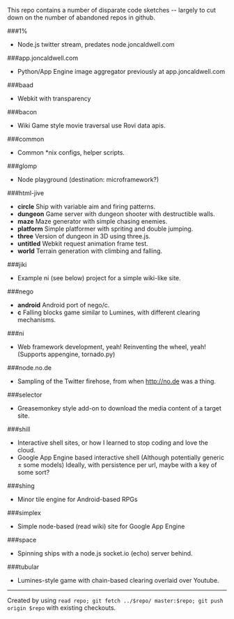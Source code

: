 This repo contains a number of disparate code sketches -- largely to cut down on the number of abandoned repos in github.

###1%
 - Node.js twitter stream, predates node.joncaldwell.com

###app.joncaldwell.com
 - Python/App Engine image aggregator previously at app.joncaldwell.com

###baad
 - Webkit with transparency

###bacon
 - Wiki Game style movie traversal use Rovi data apis.

###common
 - Common *nix configs, helper scripts.

###glomp
 - Node playground (destination: microframework?)

###html-jive
 - **circle** Ship with variable aim and firing patterns.
 - **dungeon** Game server with dungeon shooter with destructible walls.
 - **maze** Maze generator with simple chasing enemies.
 - **platform** Simple platformer with spriting and double jumping.
 - **three** Version of dungeon in 3D using three.js.
 - **untitled** Webkit request animation frame test.
 - **world** Terrain generation with climbing and falling.

###jiki
 - Example ni (see below) project for a simple wiki-like site.

###nego
 - **android** Android port of nego/c.
 - **c** Falling blocks game similar to Lumines, with different clearing mechanisms.

###ni
 - Web framework development, yeah! Reinventing the wheel, yeah! (Supports appengine, tornado.py)

###node.no.de
 - Sampling of the Twitter firehose, from when http://no.de was a thing.

###selector
 - Greasemonkey style add-on to download the media content of a target site.

###shill
 - Interactive shell sites, or how I learned to stop coding and love the cloud. 
 - Google App Engine based interactive shell (Although potentially generic ± some models)
   Ideally, with persistence per url, maybe with a key of some sort?

###shing
 - Minor tile engine for Android-based RPGs

###simplex
 - Simple node-based (read wiki) site for Google App Engine

###space
 - Spinning ships with a node.js socket.io (echo) server behind.

###tubular
 - Lumines-style game with chain-based clearing overlaid over Youtube.

<hr>

Created by using ```read repo; git fetch ../$repo/ master:$repo; git push origin $repo``` with existing checkouts.
